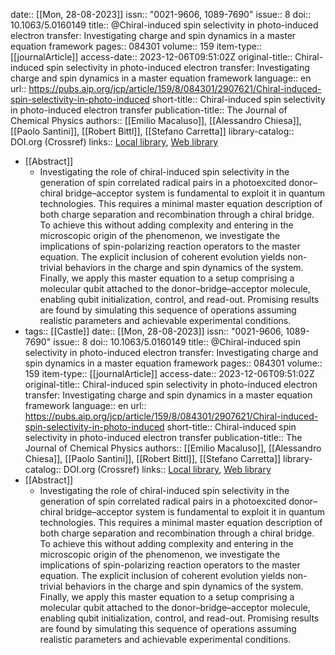 date:: [[Mon, 28-08-2023]]
issn:: "0021-9606, 1089-7690"
issue:: 8
doi:: 10.1063/5.0160149
title:: @Chiral-induced spin selectivity in photo-induced electron transfer: Investigating charge and spin dynamics in a master equation framework
pages:: 084301
volume:: 159
item-type:: [[journalArticle]]
access-date:: 2023-12-06T09:51:02Z
original-title:: Chiral-induced spin selectivity in photo-induced electron transfer: Investigating charge and spin dynamics in a master equation framework
language:: en
url:: https://pubs.aip.org/jcp/article/159/8/084301/2907621/Chiral-induced-spin-selectivity-in-photo-induced
short-title:: Chiral-induced spin selectivity in photo-induced electron transfer
publication-title:: The Journal of Chemical Physics
authors:: [[Emilio Macaluso]], [[Alessandro Chiesa]], [[Paolo Santini]], [[Robert Bittl]], [[Stefano Carretta]]
library-catalog:: DOI.org (Crossref)
links:: [Local library](zotero://select/library/items/5SWSS5TK), [Web library](https://www.zotero.org/users/9044942/items/5SWSS5TK)

- [[Abstract]]
	- Investigating the role of chiral-induced spin selectivity in the generation of spin correlated radical pairs in a photoexcited donor–chiral bridge–acceptor system is fundamental to exploit it in quantum technologies. This requires a minimal master equation description of both charge separation and recombination through a chiral bridge. To achieve this without adding complexity and entering in the microscopic origin of the phenomenon, we investigate the implications of spin-polarizing reaction operators to the master equation. The explicit inclusion of coherent evolution yields non-trivial behaviors in the charge and spin dynamics of the system. Finally, we apply this master equation to a setup comprising a molecular qubit attached to the donor–bridge–acceptor molecule, enabling qubit initialization, control, and read-out. Promising results are found by simulating this sequence of operations assuming realistic parameters and achievable experimental conditions.
- tags:: [[Castle]]
  date:: [[Mon, 28-08-2023]]
  issn:: "0021-9606, 1089-7690"
  issue:: 8
  doi:: 10.1063/5.0160149
  title:: @Chiral-induced spin selectivity in photo-induced electron transfer: Investigating charge and spin dynamics in a master equation framework
  pages:: 084301
  volume:: 159
  item-type:: [[journalArticle]]
  access-date:: 2023-12-06T09:51:02Z
  original-title:: Chiral-induced spin selectivity in photo-induced electron transfer: Investigating charge and spin dynamics in a master equation framework
  language:: en
  url:: https://pubs.aip.org/jcp/article/159/8/084301/2907621/Chiral-induced-spin-selectivity-in-photo-induced
  short-title:: Chiral-induced spin selectivity in photo-induced electron transfer
  publication-title:: The Journal of Chemical Physics
  authors:: [[Emilio Macaluso]], [[Alessandro Chiesa]], [[Paolo Santini]], [[Robert Bittl]], [[Stefano Carretta]]
  library-catalog:: DOI.org (Crossref)
  links:: [Local library](zotero://select/library/items/5SWSS5TK), [Web library](https://www.zotero.org/users/9044942/items/5SWSS5TK)
- [[Abstract]]
	- Investigating the role of chiral-induced spin selectivity in the generation of spin correlated radical pairs in a photoexcited donor–chiral bridge–acceptor system is fundamental to exploit it in quantum technologies. This requires a minimal master equation description of both charge separation and recombination through a chiral bridge. To achieve this without adding complexity and entering in the microscopic origin of the phenomenon, we investigate the implications of spin-polarizing reaction operators to the master equation. The explicit inclusion of coherent evolution yields non-trivial behaviors in the charge and spin dynamics of the system. Finally, we apply this master equation to a setup comprising a molecular qubit attached to the donor–bridge–acceptor molecule, enabling qubit initialization, control, and read-out. Promising results are found by simulating this sequence of operations assuming realistic parameters and achievable experimental conditions.